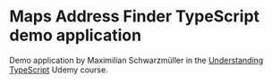 # Maps Address Finder TypeScript demo application
Demo application by Maximilian Schwarzmüller in the [Understanding TypeScript](https://www.udemy.com/course/understanding-typescript/) Udemy course.